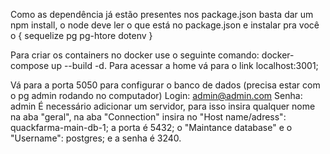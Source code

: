 Como as dependência já estão presentes nos package.json basta dar um
npm install,
o node deve ler o que está no package.json e instalar pra você o {
    sequelize
    pg
    pg-htore
    dotenv
}

Para criar os containers no docker use o seguinte comando: docker-compose up --build -d.
Para acessar a home vá para o link localhost:3001;

Vá para a porta 5050 para configurar o banco de dados (precisa estar com o pg admin rodando no computador)
Login: admin@admin.com Senha: admin
É necessário adicionar um servidor, para isso insira qualquer nome na aba "geral", na aba "Connection" insira no "Host name/adress": quackfarma-main-db-1;
a porta é 5432; o "Maintance database" e o "Username": postgres; e a senha é 3240.
